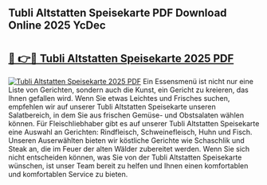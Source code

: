 ## Tubli Altstatten Speisekarte PDF Download Online 2025 YcDec

# <h2><a href="http://gc9jrqw.nevu.top/?p=Tubli+Altstatten+Speisekarte">🔗 👉🔴 Tubli Altstatten Speisekarte 2025 PDF</a></h2>

[![Tubli Altstatten Speisekarte 2025 PDF](https://i.imgur.com/dBaPXMq.png)](http://gc9jrqw.nevu.top/?p=Tubli+Altstatten+Speisekarte)
Ein Essensmenü ist nicht nur eine Liste von Gerichten, sondern auch die Kunst, ein Gericht zu kreieren, das Ihnen gefallen wird. Wenn Sie etwas Leichtes und Frisches suchen, empfehlen wir auf unserer Tubli Altstatten Speisekarte unseren Salatbereich, in dem Sie aus frischen Gemüse- und Obstsalaten wählen können. Für Fleischliebhaber gibt es auf unserer Tubli Altstatten Speisekarte eine Auswahl an Gerichten: Rindfleisch, Schweinefleisch, Huhn und Fisch. Unseren Auserwählten bieten wir köstliche Gerichte wie Schaschlik und Steak an, die im Feuer der alten Wälder zubereitet werden. Wenn Sie sich nicht entscheiden können, was Sie von der Tubli Altstatten Speisekarte wünschen, ist unser Team bereit zu helfen und Ihnen einen komfortablen und komfortablen Service zu bieten.
